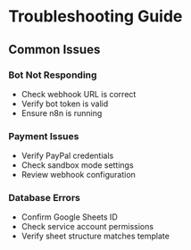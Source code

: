 # Troubleshooting Guide

## Common Issues

### Bot Not Responding
- Check webhook URL is correct
- Verify bot token is valid
- Ensure n8n is running

### Payment Issues
- Verify PayPal credentials
- Check sandbox mode settings
- Review webhook configuration

### Database Errors
- Confirm Google Sheets ID
- Check service account permissions
- Verify sheet structure matches template
